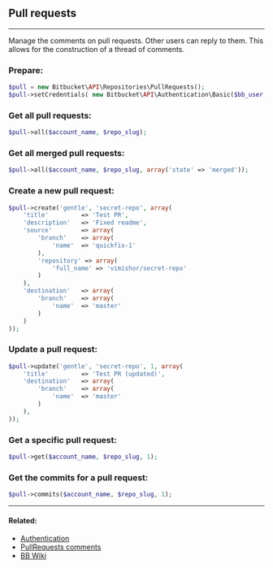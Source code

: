 ## Pull requests

----
Manage the comments on pull requests. Other users can reply to them. This allows for the construction of a thread of comments. 

### Prepare:
```php
$pull = new Bitbucket\API\Repositories\PullRequests();
$pull->setCredentials( new Bitbucket\API\Authentication\Basic($bb_user, $bb_pass) );
```

### Get all pull requests:
```php
$pull->all($account_name, $repo_slug);
```

### Get all merged pull requests:
```php
$pull->all($account_name, $repo_slug, array('state' => 'merged'));
```

### Create a new pull request:
```php
$pull->create('gentle', 'secret-repo', array(
    'title'         => 'Test PR',
    'description'   => 'Fixed readme',
    'source'        => array(
        'branch'    => array(
            'name'  => 'quickfix-1'
        ),
        'repository' => array(
            'full_name' => 'vimishor/secret-repo'
        )
    ),
    'destination'   => array(
        'branch'    => array(
            'name'  => 'master'
        )
    )
));
```

### Update a pull request:
```php
$pull->update('gentle', 'secret-repo', 1, array(
    'title'         => 'Test PR (updated)',
    'destination'   => array(
        'branch'    => array(
            'name'  => 'master'
        )
    ),
));
```

### Get a specific pull request:
```php
$pull->get($account_name, $repo_slug, 1);
```

### Get the commits for a pull request:
```php
$pull->commits($account_name, $repo_slug, 1);
```

----

#### Related:
  * [Authentication](../authentication.md)
  * [PullRequests comments](pullrequests/comments.md)
  * [BB Wiki](https://confluence.atlassian.com/display/BITBUCKET/pullrequests+Resource#pullrequestsResource-Overview)
